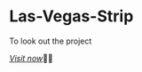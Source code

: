 # Las-Vegas-Strip
To look out the project

[*Visit now*](https://las-vegas-tr1p-rev1ew.herokuapp.com/)👩‍💻
